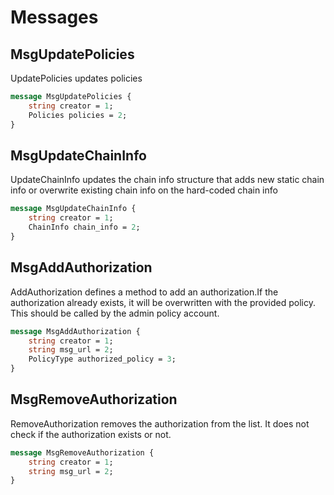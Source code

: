 # Messages

## MsgUpdatePolicies

UpdatePolicies updates policies

```proto
message MsgUpdatePolicies {
	string creator = 1;
	Policies policies = 2;
}
```

## MsgUpdateChainInfo

UpdateChainInfo updates the chain info structure that adds new static chain info or overwrite existing chain info
on the hard-coded chain info

```proto
message MsgUpdateChainInfo {
	string creator = 1;
	ChainInfo chain_info = 2;
}
```

## MsgAddAuthorization

AddAuthorization defines a method to add an authorization.If the authorization already exists, it will be overwritten with the provided policy.
This should be called by the admin policy account.

```proto
message MsgAddAuthorization {
	string creator = 1;
	string msg_url = 2;
	PolicyType authorized_policy = 3;
}
```

## MsgRemoveAuthorization

RemoveAuthorization removes the authorization from the list. It does not check if the authorization exists or not.

```proto
message MsgRemoveAuthorization {
	string creator = 1;
	string msg_url = 2;
}
```

